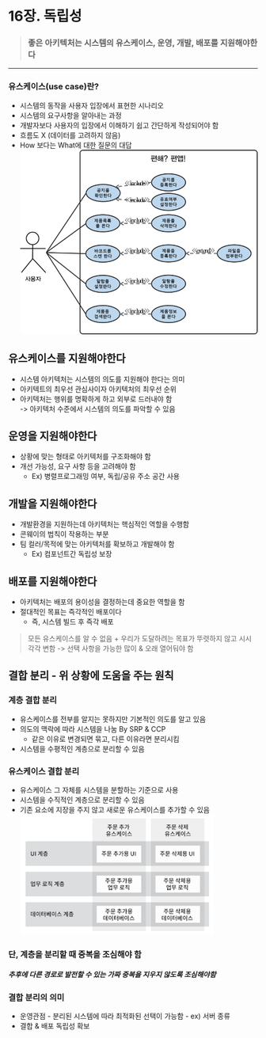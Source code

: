 # 16장. 독립성
> ### 좋은 아키텍처는 시스템의 유스케이스, 운영, 개발, 배포를 지원해야한다
---
### 유스케이스(use case)란?
- 시스템의 동작을 사용자 입장에서 표현한 시나리오
- 시스템의 요구사항을 알아내는 과정
- 개발자보다 사용자의 입장에서 이해하기 쉽고 간단하게 작성되어야 함
- 흐름도 X (데이터를 고려하지 않음)
- How 보다는 What에 대한 질문의 대답
![chapter16-1.png](../images/chapter16-1.png)

## 유스케이스를 지원해야한다
- 시스템 아키텍처는 시스템의 의도를 지원해야 한다는 의미
- 아키텍트의 최우선 관심사이자 아키텍처의 최우선 순위
- 아키텍처는 행위를 명확하게 하고 외부로 드러내야 함  
-> 아키텍처 수준에서 시스템의 의도를 파악할 수 있음
## 운영을 지원해야한다
- 상황에 맞는 형태로 아키텍처를 구조화해야 함
- 개선 가능성, 요구 사항 등을 고려해야 함
    - Ex) 병렬프로그래밍 여부, 독립/공유 주소 공간 사용
## 개발을 지원해야한다
- 개발환경을 지원하는데 아키텍처는 핵심적인 역할을 수행함
- 콘웨이의 법칙이 작용하는 부분
- 팀 컬러/목적에 맞는 아키텍처를 확보하고 개발해야 함
    - Ex) 컴포넌트간 독립성 보장
## 배포를 지원해야한다
- 아키텍처는 배포의 용이성을 결정하는데 중요한 역할을 함
- 절대적인 목표는 즉각적인 배포이다
    - 즉, 시스템 빌드 후 즉각 배포

> 모든 유스케이스를 알 수 없음 + 우리가 도달하려는 목표가 뚜렷하지 않고 시시각각 변함
-> 선택 사항을 가능한 많이 & 오래 열어둬야 함 

## 결합 분리 - 위 상황에 도움을 주는 원칙
### 계층 결합 분리
- 유스케이스를 전부를 알지는 못하지만 기본적인 의도를 알고 있음
- 의도의 맥락에 따라 시스템을 나눔 By SRP & CCP
    - 같은 이유로 변경되면 묶고, 다른 이유라면 분리시킴
- 시스템을 수평적인 계층으로 분리할 수 있음
### 유스케이스 결합 분리
- 유스케이스 그 자체를 시스템을 분할하는 기준으로 사용
- 시스템을 수직적인 계층으로 분리할 수 있음
- 기존 요소에 지장을 주지 않고 새로운 유스케이스를 추가할 수 있음
![chapter16-2.png](../images/chapter16-2.png)
### 단, 계층을 분리할 때 중복을 조심해야 함
##### 추후에 다른 경로로 발전할 수 있는 가짜 중복을 지우지 않도록 조심해야함
### 결합 분리의 의미
- 운영관점 - 분리된 시스템에 따라 최적화된 선택이 가능함 - ex) 서버 종류
- 결합 & 배포 독립성 확보

